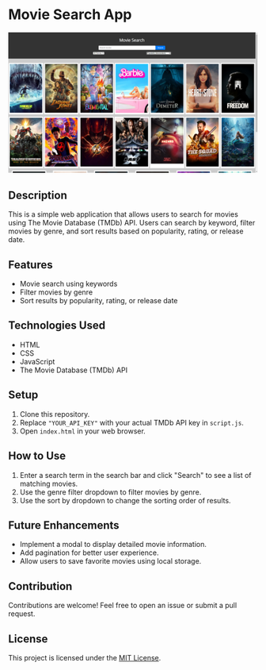 # Movie Search App

![Movie Search App Screenshot](screenshot.png)

## Description

This is a simple web application that allows users to search for movies using The Movie Database (TMDb) API. Users can search by keyword, filter movies by genre, and sort results based on popularity, rating, or release date.

## Features

- Movie search using keywords
- Filter movies by genre
- Sort results by popularity, rating, or release date

## Technologies Used

- HTML
- CSS
- JavaScript
- The Movie Database (TMDb) API

## Setup

1. Clone this repository.
2. Replace `"YOUR_API_KEY"` with your actual TMDb API key in `script.js`.
3. Open `index.html` in your web browser.

## How to Use

1. Enter a search term in the search bar and click "Search" to see a list of matching movies.
2. Use the genre filter dropdown to filter movies by genre.
3. Use the sort by dropdown to change the sorting order of results.

## Future Enhancements

- Implement a modal to display detailed movie information.
- Add pagination for better user experience.
- Allow users to save favorite movies using local storage.

## Contribution

Contributions are welcome! Feel free to open an issue or submit a pull request.

## License

This project is licensed under the [MIT License](LICENSE).

